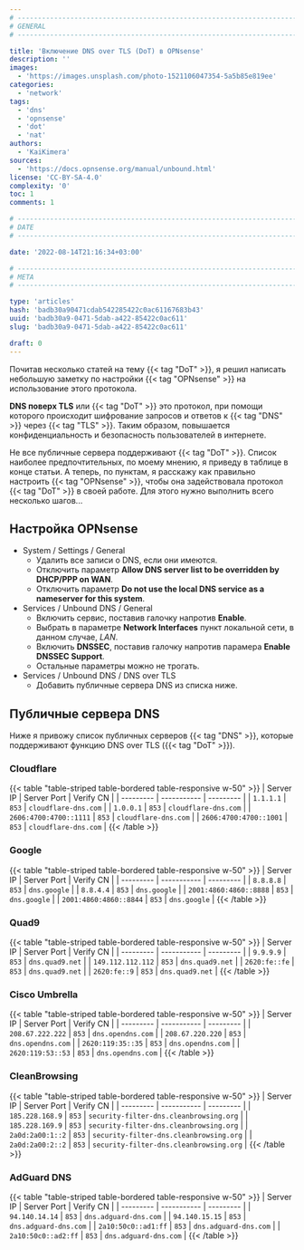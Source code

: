 ```yaml
---
# -------------------------------------------------------------------------------------------------------------------- #
# GENERAL
# -------------------------------------------------------------------------------------------------------------------- #

title: 'Включение DNS over TLS (DoT) в OPNsense'
description: ''
images:
  - 'https://images.unsplash.com/photo-1521106047354-5a5b85e819ee'
categories:
  - 'network'
tags:
  - 'dns'
  - 'opnsense'
  - 'dot'
  - 'nat'
authors:
  - 'KaiKimera'
sources:
  - 'https://docs.opnsense.org/manual/unbound.html'
license: 'CC-BY-SA-4.0'
complexity: '0'
toc: 1
comments: 1

# -------------------------------------------------------------------------------------------------------------------- #
# DATE
# -------------------------------------------------------------------------------------------------------------------- #

date: '2022-08-14T21:16:34+03:00'

# -------------------------------------------------------------------------------------------------------------------- #
# META
# -------------------------------------------------------------------------------------------------------------------- #

type: 'articles'
hash: 'badb30a90471cdab542285422c0ac61167683b43'
uuid: 'badb30a9-0471-5dab-a422-85422c0ac611'
slug: 'badb30a9-0471-5dab-a422-85422c0ac611'

draft: 0
---
```


Почитав несколько статей на тему {{< tag "DoT" >}}, я решил написать небольшую заметку по настройки {{< tag "OPNsense" >}} на использование этого протокола.

<!--more-->

**DNS поверх TLS** или {{< tag "DoT" >}} это протокол, при помощи которого происходит шифрование запросов и ответов к {{< tag "DNS" >}} через {{< tag "TLS" >}}. Таким образом, повышается конфиденциальность и безопасность пользователей в интернете.

Не все публичные сервера поддерживают {{< tag "DoT" >}}. Список наиболее предпочтительных, по моему мнению, я приведу в таблице в конце статьи. А теперь, по пунктам, я расскажу как правильно настроить {{< tag "OPNsense" >}}, чтобы она задействовала протокол {{< tag "DoT" >}} в своей работе. Для этого нужно выполнить всего несколько шагов...

## Настройка OPNsense

- System / Settings / General
  - Удалить все записи о DNS, если они имеются.
  - Отключить параметр **Allow DNS server list to be overridden by DHCP/PPP on WAN**.
  - Отключить параметр **Do not use the local DNS service as a nameserver for this system**.
- Services / Unbound DNS / General
  - Включить сервис, поставив галочку напротив **Enable**.
  - Выбрать в параметре **Network Interfaces** пункт локальной сети, в данном случае, *LAN*.
  - Включить **DNSSEC**, поставив галочку напротив парамера **Enable DNSSEC Support**.
  - Остальные параметры можно не трогать.
- Services / Unbound DNS / DNS over TLS
  - Добавить публичные сервера DNS из списка ниже.

## Публичные сервера DNS

Ниже я привожу список публичных серверов {{< tag "DNS" >}}, которые поддерживают функцию DNS over TLS ({{< tag "DoT" >}}).

### Cloudflare

{{< table "table-striped table-bordered table-responsive w-50" >}}
| Server IP | Server Port | Verify CN |
| --------- | ----------- | --------- |
| `1.1.1.1` | `853` | `cloudflare-dns.com` |
| `1.0.0.1` | `853` | `cloudflare-dns.com` |
| `2606:4700:4700::1111` | `853` | `cloudflare-dns.com` |
| `2606:4700:4700::1001` | `853` | `cloudflare-dns.com` |
{{< /table >}}

### Google

{{< table "table-striped table-bordered table-responsive w-50" >}}
| Server IP | Server Port | Verify CN |
| --------- | ----------- | --------- |
| `8.8.8.8` | `853` | `dns.google` |
| `8.8.4.4` | `853` | `dns.google` |
| `2001:4860:4860::8888` | `853` | `dns.google` |
| `2001:4860:4860::8844` | `853` | `dns.google` |
{{< /table >}}

### Quad9

{{< table "table-striped table-bordered table-responsive w-50" >}}
| Server IP | Server Port | Verify CN |
| --------- | ----------- | --------- |
| `9.9.9.9` | `853` | `dns.quad9.net` |
| `149.112.112.112` | `853` | `dns.quad9.net` |
| `2620:fe::fe` | `853` | `dns.quad9.net` |
| `2620:fe::9` | `853` | `dns.quad9.net` |
{{< /table >}}

### Cisco Umbrella

{{< table "table-striped table-bordered table-responsive w-50" >}}
| Server IP | Server Port | Verify CN |
| --------- | ----------- | --------- |
| `208.67.222.222` | `853` | `dns.opendns.com` |
| `208.67.220.220` | `853` | `dns.opendns.com` |
| `2620:119:35::35` | `853` | `dns.opendns.com` |
| `2620:119:53::53` | `853` | `dns.opendns.com` |
{{< /table >}}

### CleanBrowsing

{{< table "table-striped table-bordered table-responsive w-50" >}}
| Server IP | Server Port | Verify CN |
| --------- | ----------- | --------- |
| `185.228.168.9` | `853` | `security-filter-dns.cleanbrowsing.org` |
| `185.228.169.9` | `853` | `security-filter-dns.cleanbrowsing.org` |
| `2a0d:2a00:1::2` | `853` | `security-filter-dns.cleanbrowsing.org` |
| `2a0d:2a00:2::2` | `853` | `security-filter-dns.cleanbrowsing.org` |
{{< /table >}}

### AdGuard DNS

{{< table "table-striped table-bordered table-responsive w-50" >}}
| Server IP | Server Port | Verify CN |
| --------- | ----------- | --------- |
| `94.140.14.14` | `853` | `dns.adguard-dns.com` |
| `94.140.15.15` | `853` | `dns.adguard-dns.com` |
| `2a10:50c0::ad1:ff` | `853` | `dns.adguard-dns.com` |
| `2a10:50c0::ad2:ff` | `853` | `dns.adguard-dns.com` |
{{< /table >}}
